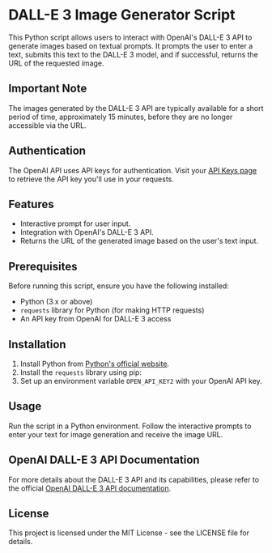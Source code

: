 # DALL-E 3 Image Generator Script

This Python script allows users to interact with OpenAI's DALL-E 3 API to generate images based on textual prompts. It prompts the user to enter a text, submits this text to the DALL-E 3 model, and if successful, returns the URL of the requested image.

## Important Note
The images generated by the DALL-E 3 API are typically available for a short period of time, approximately 15 minutes, before they are no longer accessible via the URL.

## Authentication
The OpenAI API uses API keys for authentication. Visit your [API Keys page](https://platform.openai.com/account/api-keys) to retrieve the API key you'll use in your requests.

## Features

- Interactive prompt for user input.
- Integration with OpenAI's DALL-E 3 API.
- Returns the URL of the generated image based on the user's text input.

## Prerequisites

Before running this script, ensure you have the following installed:

- Python (3.x or above)
- `requests` library for Python (for making HTTP requests)
- An API key from OpenAI for DALL-E 3 access

## Installation

1. Install Python from [Python's official website](https://www.python.org/downloads/).
2. Install the `requests` library using pip:
3. Set up an environment variable `OPEN_API_KEY2` with your OpenAI API key. 

## Usage

Run the script in a Python environment. Follow the interactive prompts to enter your text for image generation and receive the image URL.


## OpenAI DALL-E 3 API Documentation

For more details about the DALL-E 3 API and its capabilities, please refer to the official [OpenAI DALL-E 3 API documentation](https://platform.openai.com/docs/guides/images/introduction).

## License

This project is licensed under the MIT License - see the LICENSE file for details.
